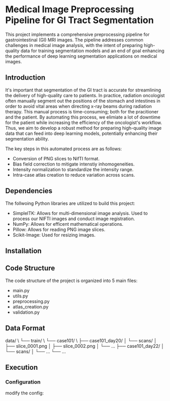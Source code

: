 # Medical Image Preprocessing Pipeline for GI Tract Segmentation

This project implements a comprehensive preprocessing pipeline for gastrointestinal (GI) MRI images. The pipeline addresses common challenges in medical image analysis, with the intent of preparing high-quality data for training segmentation models and an end of goal enhancing the performance of deep learning segmentation applications on medical images.

## Introduction

It's important that segmentation of the GI tract is accurate for streamlining the delivery of high-quality care to patients. In practice, radiation oncologist often manually segment out the positions of the stomach and intestines in order to avoid vital areas when directing x-ray beams during radiation therapy. This manual process is time-consuming; both for the pracitioner and the patient. By automating this process, we elimiate a lot of downtime for the patient while increasing the efficiency of the oncologist's workflow. Thus, we aim to develop a robust method for preparing high-quality image data that can feed into deep learning models, potentially enhancing their segmentation ability.

The key steps in this automated process are as follows:

* Conversion of PNG slices to NifTI format.
* Bias field correction to mitigate intenstiy inhomogeneities.
* Intensity normalization to standardize the intensity range.
* Intra-case atlas creation to reduce variation across scans.

## Dependencies
The follwoing Python libraries are utilized to build this project:

* SimpleITK: Allows for multi-dimensional image analysis. Used to process our NIFTI images and conduct image registration.
* NumPy: Allows for efficent mathematical operations.
* Pillow: Allows for reading PNG image slices.
* Scikit-Image: Used for resizing images.

## Installation
## Code Structure
The code structure of the project is organized into 5 main files:
* main.py
* utils.py
* preprocessing.py
* atlas_creation.py
* validation.py

## Data Format
data/ \\
└── train/ \\
└── case101/ \\
├── case101_day20/
│   └── scans/
│       ├── slice_0001.png
│       ├── slice_0002.png
│       └── ...
├── case101_day22/
│   └── scans/
│       └── ...
└── ...

## Execution
### Configuration
modify the config:




